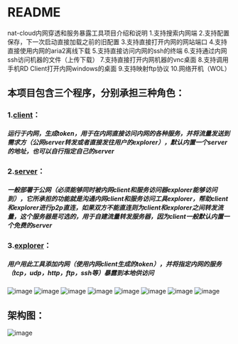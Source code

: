 # README
nat-cloud内网穿透和服务暴露工具项目介绍和说明
1.支持搜索内网端
2.支持配置保存，下一次启动直接加载之前的旧配置
3.支持直接打开内网的网站端口
4.支持直接使用内网的aria2离线下载
5.支持直接访问内网的ssh的终端
6.支持通过内网ssh访问机器的文件（上传下载）
7.支持直接打开内网机器的vnc桌面
8.支持调用手机RD Client打开内网windows的桌面
9.支持映射ftp协议
10.网络开机（WOL）
## 本项目包含三个程序，分别承担三种角色：
### 1.[client](https://github.com/nat-cloud/client "内网运行的工具")：
  ##### 运行于内网，生成token，用于在内网直接访问内网的各种服务，并将流量发送到需求方（公网server转发或者直接发往用户的explorer），默认内置一个server的地址，也可以自行指定自己的server
### 2.[server](https://github.com/nat-cloud/server "运行于公网服务的服务端")：
  ##### 一般部署于公网（必须能够同时被内网client和服务访问器explorer能够访问到），它所承担的功能就是沟通内网client和服务访问工具explorer，帮助client和explorer进行p2p直连，如果双方不能直连则为client和explorer之间转发流量，这个服务器是可选的，用于自建流量转发服务器，因为client一般默认内置一个免费的server
### 3.[explorer](https://github.com/nat-cloud/explorer "用来暴露内网服务的工具")：
  ##### 用户用此工具添加内网（使用内网client生成的token），并将指定内网的服务（tcp，udp，http，ftp，ssh等）暴露到本地供访问
![image](https://github.com/nat-cloud/README/blob/master/session.png?raw=true)
![image](https://github.com/nat-cloud/README/blob/master/tcp.png?raw=true)
![image](https://github.com/nat-cloud/README/blob/master/udp.png?raw=true)
![image](https://github.com/nat-cloud/README/blob/master/http.png?raw=true)
![image](https://github.com/nat-cloud/README/blob/master/ftp.png?raw=true)
![image](https://github.com/nat-cloud/README/blob/master/ssh.png?raw=true)
![image](https://github.com/nat-cloud/README/blob/master/vnc.png?raw=true)
![image](https://github.com/nat-cloud/README/blob/master/setting.png?raw=true)
 ## 架构图：
 ![image](https://github.com/nat-cloud/README/blob/master/nat-cloud-architecture.png?raw=true)

